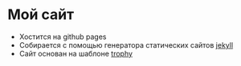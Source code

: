 # Мой сайт

* Хостится на github pages
* Собирается с помощью генератора статических сайтов [jekyll](https://jekyllrb.com/)
* Сайт основан на шаблоне [trophy](https://github.com/thomasvaeth/trophy-jekyll)
